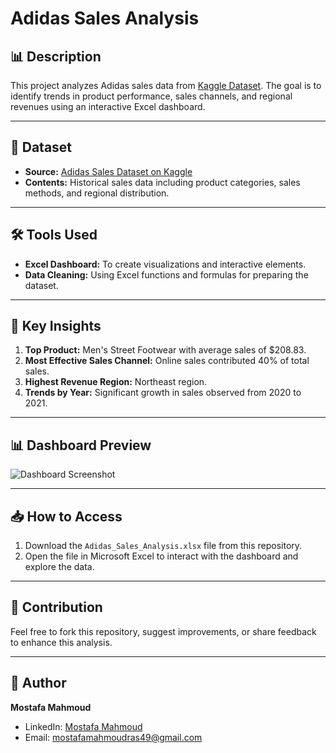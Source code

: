 # Adidas Sales Analysis

## 📊 Description
This project analyzes Adidas sales data from [Kaggle Dataset](https://www.kaggle.com/datasets/heemalichaudhari/adidas-sales-dataset). The goal is to identify trends in product performance, sales channels, and regional revenues using an interactive Excel dashboard.

---

## 📂 Dataset
- **Source:** [Adidas Sales Dataset on Kaggle](https://www.kaggle.com/datasets/heemalichaudhari/adidas-sales-dataset)
- **Contents:** Historical sales data including product categories, sales methods, and regional distribution.

---

## 🛠️ Tools Used
- **Excel Dashboard:** To create visualizations and interactive elements.
- **Data Cleaning:** Using Excel functions and formulas for preparing the dataset.

---

## 🔑 Key Insights
1. **Top Product:** Men's Street Footwear with average sales of $208.83.
2. **Most Effective Sales Channel:** Online sales contributed 40% of total sales.
3. **Highest Revenue Region:** Northeast region.
4. **Trends by Year:** Significant growth in sales observed from 2020 to 2021.

---

## 📊 Dashboard Preview
![Dashboard Screenshot](main/Capture.PNG)

---

## 📥 How to Access
1. Download the `Adidas_Sales_Analysis.xlsx` file from this repository.
2. Open the file in Microsoft Excel to interact with the dashboard and explore the data.

---

## 🤝 Contribution
Feel free to fork this repository, suggest improvements, or share feedback to enhance this analysis.

---

## 📝 Author
**Mostafa Mahmoud**  
- LinkedIn: [Mostafa Mahmoud](https://www.linkedin.com/in/mostafa-mahmoud-8a91901a7/)
- Email: mostafamahmoudras49@gmail.com

